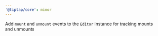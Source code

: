 ```yaml
---
'@tiptap/core': minor
---
```


Add `mount` and `unmount` events to the `Editor` instance for tracking mounts and unmounts
